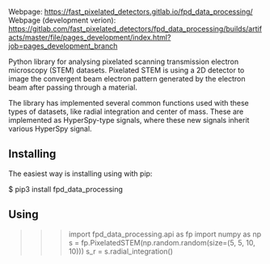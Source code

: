 Webpage: https://fast_pixelated_detectors.gitlab.io/fpd_data_processing/
Webpage (development verion): https://gitlab.com/fast_pixelated_detectors/fpd_data_processing/builds/artifacts/master/file/pages_development/index.html?job=pages_development_branch

Python library for analysing pixelated scanning transmission electron microscopy (STEM) datasets.
Pixelated STEM is using a 2D detector to image the convergent beam electron pattern generated by the electron beam after passing through a material.

The library has implemented several common functions used with these types of datasets, like radial integration and center of mass.
These are implemented as HyperSpy-type signals, where these new signals inherit various HyperSpy signal.


Installing
----------

The easiest way is installing using with pip:

$ pip3 install fpd_data_processing


Using
-----

>>> import fpd_data_processing.api as fp
>>> import numpy as np
>>> s = fp.PixelatedSTEM(np.random.random(size=(5, 5, 10, 10)))
>>> s_r = s.radial_integration()
